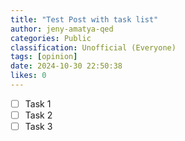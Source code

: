```yaml
---
title: "Test Post with task list"
author: jeny-amatya-qed
categories: Public
classification: Unofficial (Everyone)
tags: [opinion]
date: 2024-10-30 22:50:38 
likes: 0
---
```


* [ ] Task 1
* [ ] Task 2
* [ ] Task 3